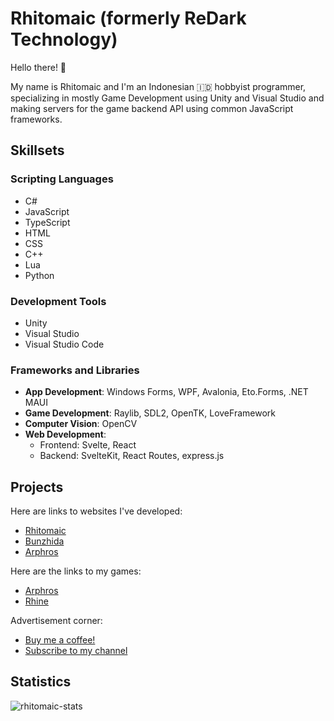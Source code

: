 # Rhitomaic (formerly ReDark Technology)
 Hello there! 👋
 
 My name is Rhitomaic and I'm an Indonesian 🇮🇩 hobbyist programmer, specializing in mostly Game Development using Unity and Visual Studio and making servers for the game backend API using common JavaScript frameworks.

## Skillsets
### Scripting Languages
- C#
- JavaScript
- TypeScript
- HTML
- CSS
- C++
- Lua
- Python

### Development Tools
- Unity
- Visual Studio
- Visual Studio Code

### Frameworks and Libraries
- **App Development**: Windows Forms, WPF, Avalonia, Eto.Forms, .NET MAUI
- **Game Development**: Raylib, SDL2, OpenTK, LoveFramework
- **Computer Vision**: OpenCV
- **Web Development**:
  - Frontend: Svelte, React
  - Backend: SvelteKit, React Routes, express.js

## Projects
 Here are links to websites I've developed:
 - [Rhitomaic](https://rhitomaic.vercel.app/)
 - [Bunzhida](https://bunzhida.vercel.app/)
 - [Arphros](https://arphros.kjn.in.th/)

 Here are the links to my games:
 - [Arphros](https://arphros.kjn.in.th/)
 - [Rhine](https://gamejolt.com/games/rhine/801760)
 
 Advertisement corner:
 - [Buy me a coffee!](https://ko-fi.com/rhitomaic)
 - [Subscribe to my channel](https://www.youtube.com/@rhitomaic)

## Statistics
![rhitomaic-stats](https://github-readme-stats.vercel.app/api?username=ReDarkTechnology&show_icons=true&theme=gotham)

